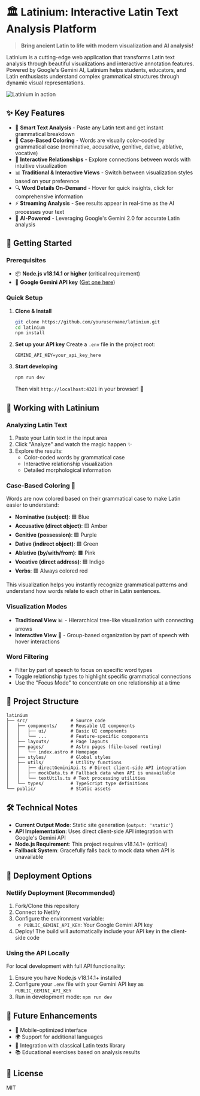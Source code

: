 # 🏛️ Latinium: Interactive Latin Text Analysis Platform

> **Bring ancient Latin to life with modern visualization and AI analysis!**

Latinium is a cutting-edge web application that transforms Latin text analysis through beautiful visualizations and interactive annotation features. Powered by Google's Gemini AI, Latinium helps students, educators, and Latin enthusiasts understand complex grammatical structures through dynamic visual representations.

![Latinium in action](https://latinium.rumiallbert.com/)

## ✨ Key Features

- 📝 **Smart Text Analysis** - Paste any Latin text and get instant grammatical breakdown
- 🎨 **Case-Based Coloring** - Words are visually color-coded by grammatical case (nominative, accusative, genitive, dative, ablative, vocative)
- 🔄 **Interactive Relationships** - Explore connections between words with intuitive visualization
- 📊 **Traditional & Interactive Views** - Switch between visualization styles based on your preference
- 🔍 **Word Details On-Demand** - Hover for quick insights, click for comprehensive information
- ⚡ **Streaming Analysis** - See results appear in real-time as the AI processes your text
- 🧠 **AI-Powered** - Leveraging Google's Gemini 2.0 for accurate Latin analysis

## 🚀 Getting Started

### Prerequisites

- 📦 **Node.js v18.14.1 or higher** (critical requirement)
- 🔑 **Google Gemini API key** ([Get one here](https://ai.google.dev/))

### Quick Setup

1. **Clone & Install**
   ```bash
   git clone https://github.com/yourusername/latinium.git
   cd latinium
   npm install
   ```

2. **Set up your API key**
   Create a `.env` file in the project root:
   ```
   GEMINI_API_KEY=your_api_key_here
   ```

3. **Start developing**
   ```bash
   npm run dev
   ```
   Then visit `http://localhost:4321` in your browser! 🎉

## 🔧 Working with Latinium

### Analyzing Latin Text

1. Paste your Latin text in the input area
2. Click "Analyze" and watch the magic happen ✨
3. Explore the results:
   - Color-coded words by grammatical case
   - Interactive relationship visualization
   - Detailed morphological information

### Case-Based Coloring 🎨

Words are now colored based on their grammatical case to make Latin easier to understand:

- **Nominative (subject)**: 🟦 Blue
- **Accusative (direct object)**: 🟨 Amber
- **Genitive (possession)**: 🟪 Purple
- **Dative (indirect object)**: 🟩 Green
- **Ablative (by/with/from)**: 🟫 Pink
- **Vocative (direct address)**: 🟦 Indigo
- **Verbs**: 🟥 Always colored red

This visualization helps you instantly recognize grammatical patterns and understand how words relate to each other in Latin sentences.

### Visualization Modes

- **Traditional View** 📊 - Hierarchical tree-like visualization with connecting arrows
- **Interactive View** 🔄 - Group-based organization by part of speech with hover interactions

### Word Filtering

- Filter by part of speech to focus on specific word types
- Toggle relationship types to highlight specific grammatical connections
- Use the "Focus Mode" to concentrate on one relationship at a time

## 📁 Project Structure

```
latinium
├── src/                # Source code
│   ├── components/     # Reusable UI components
│   │   ├── ui/         # Basic UI components
│   │   └── ...         # Feature-specific components
│   ├── layouts/        # Page layouts
│   ├── pages/          # Astro pages (file-based routing)
│   │   └── index.astro # Homepage
│   ├── styles/         # Global styles
│   ├── utils/          # Utility functions
│   │   ├── directGeminiApi.ts # Direct client-side API integration
│   │   ├── mockData.ts # Fallback data when API is unavailable
│   │   └── textUtils.ts # Text processing utilities
│   └── types/          # TypeScript type definitions
└── public/             # Static assets
```

## 🛠️ Technical Notes

- **Current Output Mode**: Static site generation (`output: 'static'`)
- **API Implementation**: Uses direct client-side API integration with Google's Gemini API
- **Node.js Requirement**: This project requires v18.14.1+ (critical)
- **Fallback System**: Gracefully falls back to mock data when API is unavailable

## 📝 Deployment Options

### Netlify Deployment (Recommended)

1. Fork/Clone this repository
2. Connect to Netlify
3. Configure the environment variable:
   - `PUBLIC_GEMINI_API_KEY`: Your Google Gemini API key
4. Deploy! The build will automatically include your API key in the client-side code

### Using the API Locally

For local development with full API functionality:

1. Ensure you have Node.js v18.14.1+ installed
2. Configure your `.env` file with your Gemini API key as `PUBLIC_GEMINI_API_KEY`
3. Run in development mode: `npm run dev`

## 🔮 Future Enhancements

- 📱 Mobile-optimized interface
- 🌍 Support for additional languages
- 📖 Integration with classical Latin texts library
- 📚 Educational exercises based on analysis results

## 📜 License

MIT
